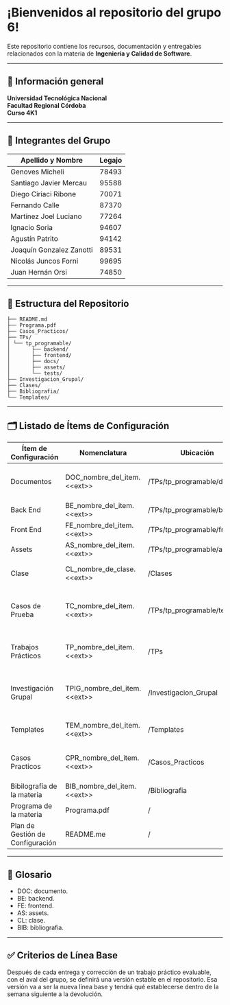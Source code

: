 # ¡Bienvenidos al repositorio del grupo 6!

Este repositorio contiene los recursos, documentación y entregables relacionados con la materia de **Ingeniería y Calidad de Software**.

---

## 🏫 Información general
**Universidad Tecnológica Nacional**  
**Facultad Regional Córdoba**  
**Curso 4K1** 
  

---

## 📌 Integrantes del Grupo

| Apellido y Nombre            | Legajo |
|------------------------------|--------|
| Genoves Micheli              | 78493  |
| Santiago Javier Mercau       | 95588  |
| Diego Ciriaci Ribone         | 70071  |
| Fernando Calle               | 87370  |
| Martínez Joel Luciano        | 77264  |
| Ignacio Soria                | 94607  |
| Agustín Patrito             | 94142  |
| Joaquín Gonzalez Zanotti     | 89531  |
| Nicolás Juncos Forni         | 99695  |
| Juan Hernán Orsi             | 74850  |


---

## 📂 Estructura del Repositorio

```
├── README.md
├── Programa.pdf
├── Casos_Practicos/
├── TPs/
│ └── tp_programable/
│       ├── backend/
│       ├── frontend/
│       ├── docs/
│       ├── assets/
│       └── tests/
├── Investigacion_Grupal/
├── Clases/
├── Bibliografia/
└── Templates/
```

---

## 🗂️ Listado de Ítems de Configuración
| Ítem de Configuración | Nomenclatura | Ubicación | Descripción breve |
|-----------------------|--------------|-----------|-------------------|
| Documentos                        | DOC_nombre_del_item.&lt;&lt;ext&gt;&gt;   | /TPs/tp_programable/docs      | Documentación relacionada al TP Programable |
| Back End                          | BE_nombre_del_item.&lt;&lt;ext&gt;&gt;    | /TPs/tp_programable/backend   | Artefactos de Backend |
| Front End                         | FE_nombre_del_item.&lt;&lt;ext&gt;&gt;    | /TPs/tp_programable/frontend  | Artefactos de Frontend |
| Assets                            | AS_nombre_del_item.&lt;&lt;ext&gt;&gt;    | /TPs/tp_programable/assets    | Recursos visuales |
| Clase                             | CL_nombre_de_clase.&lt;&lt;ext&gt;&gt;    | /Clases                       | Clases grabadas de la materia |
| Casos de Prueba                   | TC_nombre_del_item.&lt;&lt;ext&gt;&gt;    | /TPs/tp_programable/tests     | Casos de prueba relacionados al TP programable |
| Trabajos Prácticos                | TP_nombre_del_item.&lt;&lt;ext&gt;&gt;    | /TPs                          | Documentos relacionados a trabajos prácticos |
| Investigación Grupal              | TPIG_nombre_del_item.&lt;&lt;ext&gt;&gt;  | /Investigacion_Grupal         | Documentos relacionados a trabajos prácticos de investigación |
| Templates                         | TEM_nombre_del_item.&lt;&lt;ext&gt;&gt;   | /Templates                    | Plantillas varias relacionadas a la materia |
| Casos Practicos                   | CPR_nombre_del_item.&lt;&lt;ext&gt;&gt;   | /Casos_Practicos              | Casos practicos para practicar para los parciales |
| Bibilografía de la materia        | BIB_nombre_del_item.&lt;&lt;ext&gt;&gt;   | /Bibliografia                 | Bibliografía de la materia |
| Programa de la materia            | Programa.pdf                              | /                             | Programa de la materia |
| Plan de Gestión de Configuración  | README.me                                 | /                             | Plan de Gestión de Configuración |




---

## 📖 Glosario
- DOC: documento.
- BE: backend.
- FE: frontend.
- AS: assets.
- CL: clase.
- BIB: bibliografia.

---

## ✅ Criterios de Línea Base
Después de cada entrega y corrección de un trabajo práctico evaluable, con el aval del grupo, se definirá una versión estable en el repositorio. Esa versión va a ser la nueva línea base y tendrá qué establecerse dentro de la semana siguiente a la devolución.
